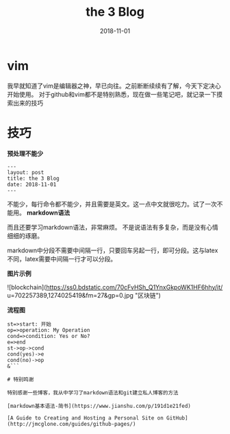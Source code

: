 ﻿---
layout: post
title: the 3 Blog 
date: 2018-11-01
---
# vim
我早就知道了vim是编辑器之神，早已向往。之前断断续续有了解，今天下定决心开始使用。
对于github和vim都不是特别熟悉，现在做一些笔记吧，就记录一下摸索出来的技巧
# 技巧
**预处理不能少**

```
---
layout: post
title: the 3 Blog 
date: 2018-11-01
---
```

不能少，每行命令都不能少，并且需要是英文。这一点中文就很吃力。试了一次不能用。
**markdown语法**

而且还要学习markdown语法，非常麻烦。
不是说语法有多复杂，而是没有心情细细的琢磨。

markdown中分段不需要中间隔一行，只要回车另起一行，即可分段。这与latex不同，latex需要中间隔一行才可以分段。

**图片示例**

![blockchain](https://ss0.bdstatic.com/70cFvHSh_Q1YnxGkpoWK1HF6hhy/it/
u=702257389,1274025419&fm=27&gp=0.jpg "区块链")

**流程图**

```flow
st=>start: 开始
op=>operation: My Operation
cond=>condition: Yes or No?
e=>end
st->op->cond
cond(yes)->e
cond(no)->op
&```

# 特别鸣谢

特别感谢一些博客，我从中学习了markdown语法和git建立私人博客的方法

[markdown基本语法-简书](https://www.jianshu.com/p/191d1e21fed)

[A Guide to Creating and Hosting a Personal Site on GitHub](http://jmcglone.com/guides/github-pages/)



